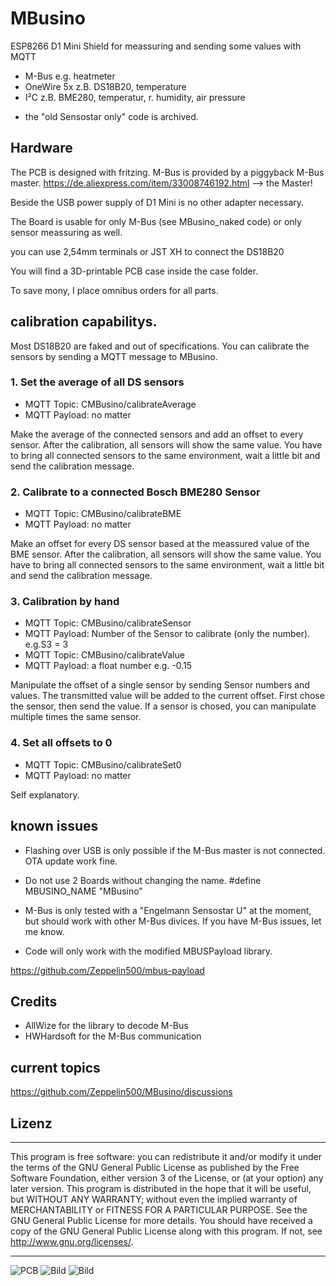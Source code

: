 # MBusino
ESP8266 D1 Mini Shield for meassuring and sending some values with MQTT

- M-Bus e.g. heatmeter 
- OneWire 5x z.B. DS18B20, temperature
- I²C z.B. BME280, temperatur, r. humidity, air pressure

* the "old Sensostar only" code is archived.

## Hardware
The PCB is designed with fritzing.
M-Bus is provided by a piggyback M-Bus master.
https://de.aliexpress.com/item/33008746192.html --> the Master!

Beside the USB power supply of D1 Mini is no other adapter necessary.

The Board is usable for only M-Bus (see MBusino_naked code) or only sensor meassuring as well.  

you can use 2,54mm terminals or JST XH to connect the DS18B20

You will find a 3D-printable PCB case inside the case folder.  

To save mony, I place omnibus orders for all parts.

## calibration capabilitys. 

Most DS18B20 are faked and out of specifications.
You can calibrate the sensors by sending a MQTT message to MBusino.

### 1. Set the average of all DS sensors
* MQTT Topic: CMBusino/calibrateAverage
* MQTT Payload: no matter

Make the average of the connected sensors and add an offset to every sensor. After the calibration, all sensors will show the same value.
You have to bring all connected sensors to the same environment, wait a little bit and send the calibration message.

### 2. Calibrate to a connected Bosch BME280 Sensor
* MQTT Topic: CMBusino/calibrateBME
* MQTT Payload: no matter

Make an offset for every DS sensor based at the meassured value of the BME sensor. After the calibration, all sensors will show the same value.
You have to bring all connected sensors to the same environment, wait a little bit and send the calibration message.

### 3. Calibration by hand
* MQTT Topic: CMBusino/calibrateSensor
* MQTT Payload: Number of the Sensor to calibrate (only the number). e.g.S3 = 3
* MQTT Topic: CMBusino/calibrateValue
* MQTT Payload: a float number e.g. -0.15

Manipulate the offset of a single sensor by sending Sensor numbers and values. The transmitted value will be added to the current offset. First chose the sensor, then send the value. If a sensor is chosed, you can manipulate multiple times the same sensor.


### 4. Set all offsets to 0
* MQTT Topic: CMBusino/calibrateSet0
* MQTT Payload: no matter

Self explanatory.


## known issues
- Flashing over USB is only possible if the M-Bus master is not connected. OTA update work fine.

- Do not use 2 Boards without changing the name. #define MBUSINO_NAME "MBusino"

- M-Bus is only tested with a "Engelmann Sensostar U" at the moment, but should work with other M-Bus divices. If you have M-Bus issues, let me know.

- Code will only work with the modified MBUSPayload library. 

https://github.com/Zeppelin500/mbus-payload

## Credits
* AllWize for the library to decode M-Bus
* HWHardsoft for the M-Bus communication

## current topics

https://github.com/Zeppelin500/MBusino/discussions



## Lizenz
****************************************************
This program is free software: you can redistribute it and/or modify it under the terms of the GNU General Public License as published by
the Free Software Foundation, either version 3 of the License, or (at your option) any later version. This program is distributed in the hope that it will be useful,
but WITHOUT ANY WARRANTY; without even the implied warranty of MERCHANTABILITY or FITNESS FOR A PARTICULAR PURPOSE.  See the GNU General Public License for more details.
You should have received a copy of the GNU General Public License along with this program.  If not, see <http://www.gnu.org/licenses/>.
****************************************************
![PCB](/pictures/MBusino_V05_Leiterplatte.png)
![Bild](pictures/MBusino.jpg)
![Bild](pictures/case.jpg)
